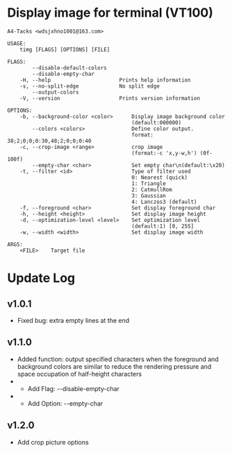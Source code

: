 # Display image for terminal (VT100)
```
A4-Tacks <wdsjxhno1001@163.com>

USAGE:
    timg [FLAGS] [OPTIONS] [FILE]

FLAGS:
        --disable-default-colors
        --disable-empty-char
    -H, --help                      Prints help information
    -s, --no-split-edge             No split edge
        --output-colors
    -V, --version                   Prints version information

OPTIONS:
    -b, --background-color <color>      Display image background color
                                        (default:000000)
        --colors <colors>               Define color output.
                                        format: 38;2;0;0;0:30,48;2;0;0;0:40
    -c, --crop-image <range>            crop image
                                        (format:-c 'x,y-w,h') (0f-100f)
        --empty-char <char>             Set empty char\n(default:\x20)
    -t, --filter <id>                   Type of filter used
                                        0: Nearest (quick)
                                        1: Triangle
                                        2: CatmullRom
                                        3: Gaussian
                                        4: Lanczos3 (default)
    -f, --foreground <char>             Set display foreground char
    -h, --height <height>               Set display image height
    -d, --optimization-level <level>    Set optimization level
                                        (default:1) [0, 255]
    -w, --width <width>                 Set display image width

ARGS:
    <FILE>    Target file
```

# Update Log

## v1.0.1
- Fixed bug: extra empty lines at the end

## v1.1.0
- Added function: output specified characters when the foreground and background colors are similar to reduce the rendering pressure and space occupation of half-height characters
- - Add Flag: --disable-empty-char
- - Add Option: --empty-char

## v1.2.0
- Add crop picture options

